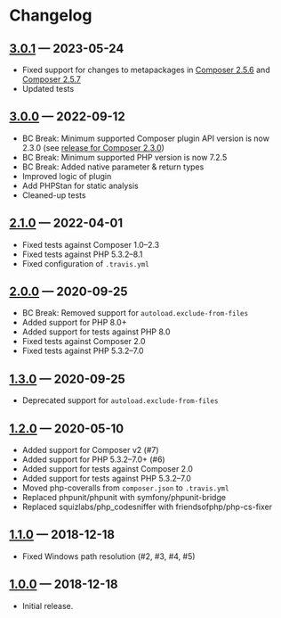 # Changelog

## [3.0.1] — 2023-05-24

* Fixed support for changes to metapackages
  in [Composer 2.5.6](https://github.com/composer/composer/releases/tag/2.5.6)
  and [Composer 2.5.7](https://github.com/composer/composer/releases/tag/2.5.7)
* Updated tests

## [3.0.0] — 2022-09-12

* BC Break: Minimum supported Composer plugin API version is now 2.3.0
  (see [release for Composer 2.3.0](https://github.com/composer/composer/releases/tag/2.3.0))
* BC Break: Minimum supported PHP version is now 7.2.5
* BC Break: Added native parameter & return types
* Improved logic of plugin
* Add PHPStan for static analysis
* Cleaned-up tests

## [2.1.0] — 2022-04-01

* Fixed tests against Composer 1.0–2.3
* Fixed tests against PHP 5.3.2–8.1
* Fixed configuration of `.travis.yml`

## [2.0.0] — 2020-09-25

* BC Break: Removed support for `autoload.exclude-from-files`
* Added support for PHP 8.0+
* Added support for tests against PHP 8.0
* Fixed tests against Composer 2.0
* Fixed tests against PHP 5.3.2–7.0

## [1.3.0] — 2020-09-25

* Deprecated support for `autoload.exclude-from-files`

## [1.2.0] — 2020-05-10

* Added support for Composer v2 (#7)
* Added support for PHP 5.3.2–7.0+ (#6)
* Added support for tests against Composer 2.0
* Added support for tests against PHP 5.3.2–7.0
* Moved php-coveralls from `composer.json` to `.travis.yml`
* Replaced phpunit/phpunit with symfony/phpunit-bridge
* Replaced squizlabs/php_codesniffer with friendsofphp/php-cs-fixer

## [1.1.0] — 2018-12-18

* Fixed Windows path resolution (#2, #3, #4, #5)

## [1.0.0] — 2018-12-18

* Initial release.

[Unreleased]: https://github.com/mcaskill/composer-plugin-exclude-files/compare/v3.0.1...HEAD
[3.0.1]:      https://github.com/mcaskill/composer-plugin-exclude-files/compare/v3.0.0...v3.0.1
[3.0.0]:      https://github.com/mcaskill/composer-plugin-exclude-files/compare/v2.1.0...v3.0.0
[2.1.0]:      https://github.com/mcaskill/composer-plugin-exclude-files/compare/v2.0.0...v2.1.0
[2.0.0]:      https://github.com/mcaskill/composer-plugin-exclude-files/compare/v1.3.0...v2.0.0
[1.3.0]:      https://github.com/mcaskill/composer-plugin-exclude-files/compare/v1.2.0...v1.3.0
[1.2.0]:      https://github.com/mcaskill/composer-plugin-exclude-files/compare/v1.1.0...v1.2.0
[1.1.0]:      https://github.com/mcaskill/composer-plugin-exclude-files/compare/v1.0.0...v1.1.0
[1.0.0]:      https://github.com/mcaskill/composer-plugin-exclude-files/releases/tag/v1.0.0

